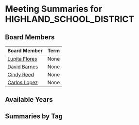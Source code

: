 # Meeting Summaries for HIGHLAND_SCHOOL_DISTRICT

## Board Members

| Board Member       | Term           |
|--------------------|----------------|
| [Lupita Flores](board_member_351.md) | None |
| [David Barnes](board_member_352.md) | None |
| [Cindy Reed](board_member_353.md) | None |
| [Carlos Lopez](board_member_354.md) | None |

## Available Years

## Summaries by Tag
